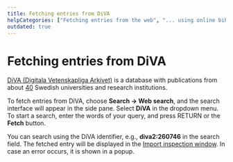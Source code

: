 ```yaml
---
title: Fetching entries from DiVA
helpCategories: ["Fetching entries from the web", "... using online bibliographic database"]
outdated: true
---
```


# Fetching entries from DiVA

[DiVA (Digitala Vetenskapliga Arkivet)](http://www.diva-portal.org/) is a database with publications from about [40](www.diva-portal.org/smash/aboutdiva.jsf) Swedish universities and research institutions.

To fetch entries from DiVA, choose **Search -&gt; Web search**, and the search interface will appear in the side pane. Select **DiVA** in the dropdown menu. To start a search, enter the words of your query, and press <kdb>RETURN</kdb> or the **Fetch** button.

You can search using the DiVA identifier, e.g., **diva2:260746** in the search field. The fetched entry will be displayed in the [Import inspection window](ImportInspectionDialog). In case an error occurs, it is shown in a popup.
